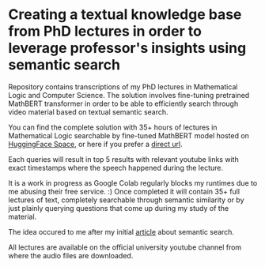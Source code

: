 # Creating a textual knowledge base from PhD lectures in order to leverage professor's insights using semantic search
Repository contains transcriptions of my PhD lectures in Mathematical Logic and Computer Science. The solution involves fine-tuning pretrained MathBERT transformer in order to be able to efficiently search through video material based on textual semantic search.

You can find the complete solution with 35+ hours of lectures in Mathematical Logic searchable by fine-tuned MathBERT model hosted on [HuggingFace Space](https://huggingface.co/spaces/TamedWicked/math-lectures-semantic-search), or here if you prefer a [direct url](https://tamedwicked-math-lectures-semantic-search.hf.space/).

Each queries will result in top 5 results with relevant youtube links with exact timestamps where the speech happened during the lecture.

It is a work in progress as Google Colab regularly blocks my runtimes due to me abusing their free service. :)
Once completed it will contain 35+ full lectures of text, completely searchable through semantic similarity or by just plainly querying questions that come up during my study of the material.

The idea occured to me after my initial [article](https://www.linkedin.com/posts/matija-pajas-0b2a46143_how-to-get-more-out-of-your-meetings-using-activity-7042462394224119808-fZMB?utm_source=share&utm_medium=member_desktop) about semantic search.

All lectures are available on the official university youtube channel from where the audio files are downloaded.

